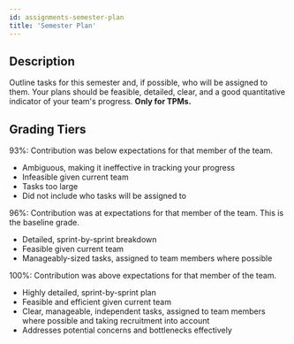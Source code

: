 ```yaml
---
id: assignments-semester-plan
title: 'Semester Plan'
---
```


## Description

Outline tasks for this semester and, if possible, who will be assigned to them.
Your plans should be feasible, detailed, clear, and a good quantitative indicator of your team's progress.
**Only for TPMs.**

## Grading Tiers

93%: Contribution was below expectations for that member of the team.

- Ambiguous, making it ineffective in tracking your progress
- Infeasible given current team
- Tasks too large
- Did not include who tasks will be assigned to

96%: Contribution was at expectations for that member of the team. This is the baseline grade.

- Detailed, sprint-by-sprint breakdown
- Feasible given current team
- Manageably-sized tasks, assigned to team members where possible

100%: Contribution was above expectations for that member of the team.

- Highly detailed, sprint-by-sprint plan
- Feasible and efficient given current team
- Clear, manageable, independent tasks, assigned to team members where possible and taking recruitment into account
- Addresses potential concerns and bottlenecks effectively
